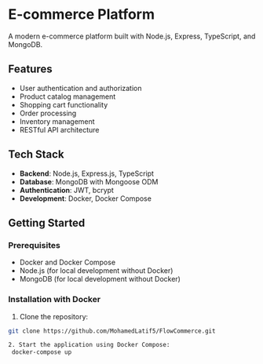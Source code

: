 # E-commerce Platform

A modern e-commerce platform built with Node.js, Express, TypeScript, and MongoDB.

## Features

- User authentication and authorization
- Product catalog management
- Shopping cart functionality
- Order processing
- Inventory management
- RESTful API architecture

## Tech Stack

- **Backend**: Node.js, Express.js, TypeScript
- **Database**: MongoDB with Mongoose ODM
- **Authentication**: JWT, bcrypt
- **Development**: Docker, Docker Compose

## Getting Started

### Prerequisites

- Docker and Docker Compose
- Node.js (for local development without Docker)
- MongoDB (for local development without Docker)

### Installation with Docker

1. Clone the repository:

```bash
git clone https://github.com/MohamedLatif5/FlowCommerce.git

2. Start the application using Docker Compose:
 docker-compose up
```
